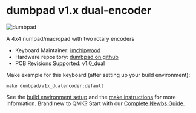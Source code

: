 # dumbpad v1.x dual-encoder

![dumbpad](https://i.imgur.com/OkSRXWT.jpg)

A 4x4 numpad/macropad with two rotary encoders

* Keyboard Maintainer: [imchipwood](https://github.com/imchipwood)
* Hardware repository: [dumbpad on github](https://github.com/imchipwood/dumbpad)
* PCB Revisions Supported: v1.0_dual

Make example for this keyboard (after setting up your build environment):

    make dumbpad/v1x_dualencoder:default

See the [build environment setup](https://docs.qmk.fm/#/getting_started_build_tools) and the [make instructions](https://docs.qmk.fm/#/getting_started_make_guide) for more information. Brand new to QMK? Start with our [Complete Newbs Guide](https://docs.qmk.fm/#/newbs).
